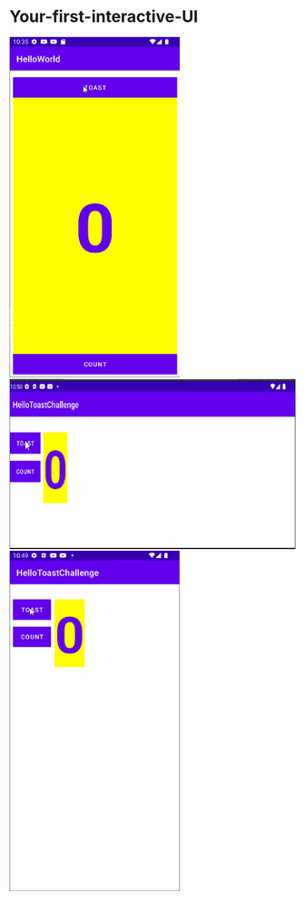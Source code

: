# Your-first-interactive-UI

<img src="screenshots/hellotoast.gif" width="300px" height="600px">
<img src="screenshots/challenge_land.gif" width="600px" height="300px">
<img src="screenshots/hellotoastchallenge.gif" width="300px" height="600px">
